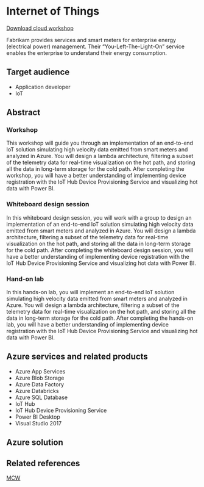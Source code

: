 # Internet of Things

[Download cloud workshop](https://github.com/Microsoft/MCW-Internet-of-Things/archive/master.zip)

Fabrikam provides services and smart meters for enterprise energy (electrical power) management. Their “You-Left-The-Light-On” service enables the enterprise to understand their energy consumption.

## Target audience

* Application developer
* IoT

## Abstract

### Workshop

This workshop will guide you through an implementation of an end-to-end IoT solution simulating high velocity data emitted from smart meters and analyzed in Azure. You will design a lambda architecture, filtering a subset of the telemetry data for real-time visualization on the hot path, and storing all the data in long-term storage for the cold path. After completing the workshop, you will have a better understanding of implementing device registration with the IoT Hub Device Provisioning Service and visualizing hot data with Power BI.

### Whiteboard design session

In this whiteboard design session, you will work with a group to design an implementation of an end-to-end IoT solution simulating high velocity data emitted from smart meters and analyzed in Azure. You will design a lambda architecture, filtering a subset of the telemetry data for real-time visualization on the hot path, and storing all the data in long-term storage for the cold path. After completing the whiteboard design session, you will have a better understanding of implementing device registration with the IoT Hub Device Provisioning Service and visualizing hot data with Power BI.

### Hand-on lab

In this hands-on lab, you will implement an end-to-end IoT solution simulating high velocity data emitted from smart meters and analyzed in Azure. You will design a lambda architecture, filtering a subset of the telemetry data for real-time visualization on the hot path, and storing all the data in long-term storage for the cold path. After completing the hands-on lab, you will have a better understanding of implementing device registration with the IoT Hub Device Provisioning Service and visualizing hot data with Power BI.

## Azure services and related products

* Azure App Services
* Azure Blob Storage
* Azure Data Factory
* Azure Databricks
* Azure SQL Database
* IoT Hub
* IoT Hub Device Provisioning Service
* Power BI Desktop
* Visual Studio 2017

## Azure solution

## Related references

[MCW](https://github.com/Microsoft/MCW)